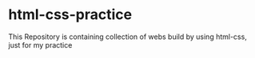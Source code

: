 # html-css-practice
This Repository is containing collection of webs build by using html-css, just for my practice

